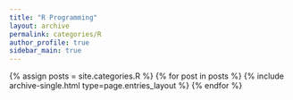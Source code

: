 ```yaml
---
title: "R Programming"
layout: archive
permalink: categories/R
author_profile: true
sidebar_main: true
---
```


{% assign posts = site.categories.R %}
{% for post in posts %} {% include archive-single.html type=page.entries_layout %} {% endfor %}
